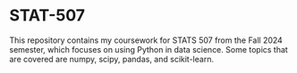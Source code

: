 # STAT-507
This repository contains my coursework for STATS 507 from the Fall 2024 semester, which focuses on using Python in data science. Some topics that are covered are numpy, scipy, pandas, and scikit-learn.

